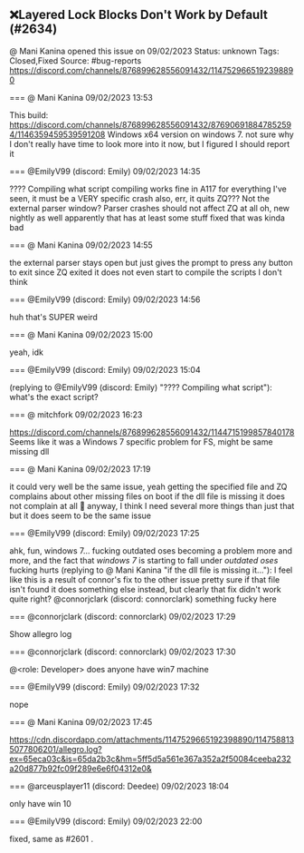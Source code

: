 ## ❌Layered Lock Blocks Don't Work by Default (#2634)
@ Mani Kanina opened this issue on 09/02/2023
Status: unknown
Tags: Closed,Fixed
Source: #bug-reports https://discord.com/channels/876899628556091432/1147529665192398890


=== @ Mani Kanina 09/02/2023 13:53

This build: https://discord.com/channels/876899628556091432/876906918847852594/1146359459539591208
Windows x64 version on windows 7.
not sure why
I don't really have time to look more into it now, but I figured I should report it

=== @EmilyV99 (discord: Emily) 09/02/2023 14:35

???? Compiling what script
compiling works fine in A117 for everything I've seen, it must be a VERY specific crash
also, err, it quits ZQ???
Not the external parser window?
Parser crashes should not affect ZQ at all
oh, new nightly as well apparently
that has at least some stuff fixed that was kinda bad

=== @ Mani Kanina 09/02/2023 14:55

the external parser stays open
but just gives the prompt to press any button to exit since ZQ exited
it does not even start to compile the scripts I don't think

=== @EmilyV99 (discord: Emily) 09/02/2023 14:56

huh
that's SUPER weird

=== @ Mani Kanina 09/02/2023 15:00

yeah, idk

=== @EmilyV99 (discord: Emily) 09/02/2023 15:04

(replying to @EmilyV99 (discord: Emily) "???? Compiling what script"): what's the exact script?

=== @ mitchfork 09/02/2023 16:23

https://discord.com/channels/876899628556091432/1144715199857840178
Seems like it was a Windows 7 specific problem for FS, might be same missing dll

=== @ Mani Kanina 09/02/2023 17:19

it could very well be the same issue, yeah
getting the specified file and ZQ complains about other missing files on boot
if the dll file is missing it does not complain at all
🤔
anyway, I think I need several more things than just that
but it does seem to be the same issue

=== @EmilyV99 (discord: Emily) 09/02/2023 17:25

ahk, fun, windows 7...
fucking outdated oses becoming a problem more and more, and the fact that *windows 7* is starting to fall under *outdated oses* fucking hurts
(replying to @ Mani Kanina "if the dll file is missing it…"): I feel like this is a result of connor's fix to the other issue
pretty sure if that file isn't found it does something else instead, but clearly that fix didn't work quite right?
@connorjclark (discord: connorclark) something fucky here

=== @connorjclark (discord: connorclark) 09/02/2023 17:29

Show allegro log

=== @connorjclark (discord: connorclark) 09/02/2023 17:30

@<role: Developer> does anyone have win7 machine

=== @EmilyV99 (discord: Emily) 09/02/2023 17:32

nope

=== @ Mani Kanina 09/02/2023 17:45


https://cdn.discordapp.com/attachments/1147529665192398890/1147588135077806201/allegro.log?ex=65eca03c&is=65da2b3c&hm=5ff5d5a561e367a352a2f50084ceeba232a20d877b92fc09f289e6e6f04312e0&

=== @arceusplayer11 (discord: Deedee) 09/02/2023 18:04

only have win 10

=== @EmilyV99 (discord: Emily) 09/02/2023 22:00

fixed, same as #2601 .
